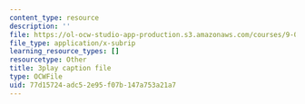 ```yaml
---
content_type: resource
description: ''
file: https://ol-ocw-studio-app-production.s3.amazonaws.com/courses/9-00sc-introduction-to-psychology-fall-2011/77d15724adc52e95f07b147a753a21a7_QvK6YdFKMY8.srt
file_type: application/x-subrip
learning_resource_types: []
resourcetype: Other
title: 3play caption file
type: OCWFile
uid: 77d15724-adc5-2e95-f07b-147a753a21a7
---
```

